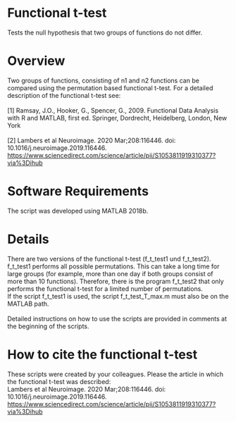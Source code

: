 # Functional t-test
Tests the null hypothesis that two groups of functions do not differ.

# Overview
Two groups of functions, consisting of n1 and n2 functions can be compared using the permutation based functional t-test. For a detailed description of the functional t-test see: <br><br>
[1] Ramsay, J.O., Hooker, G., Spencer, G., 2009. Functional Data Analysis with R and MATLAB, first ed. Springer, Dordrecht, Heidelberg, London, New York <br> <br>
[2] Lambers et al Neuroimage. 2020 Mar;208:116446. doi: 10.1016/j.neuroimage.2019.116446.
https://www.sciencedirect.com/science/article/pii/S1053811919310377?via%3Dihub

# Software Requirements
The script was developed using MATLAB 2018b. 

# Details
There are two versions of the functional t-test (f_t_test1 und  f_t_test2). <br>
f_t_test1 performs all possible permutations. This can take a long time for large groups (for example, more than one day if both groups consist of more than 10 functions). Therefore, there is the program f_t_test2 that only performs the functional t-test for a limited number of permutations. <br>
If the script f_t_test1 is used, the script f_t_test_T_max.m must also be on the MATLAB path. <br><br>
Detailed instructions on how to use the scripts are provided in comments at the beginning of the scripts.

# How to cite the functional t-test
These scripts were created by your colleagues. Please the article in which the functional t-test was described:<br>
Lambers et al Neuroimage. 2020 Mar;208:116446. doi: 10.1016/j.neuroimage.2019.116446. <br>
https://www.sciencedirect.com/science/article/pii/S1053811919310377?via%3Dihub


